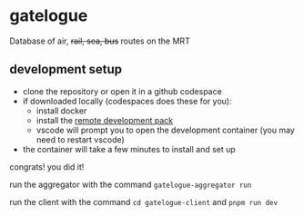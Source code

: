 # gatelogue
Database of air, ~~rail, sea, bus~~ routes on the MRT

## development setup
- clone the repository or open it in a github codespace
- if downloaded locally (codespaces does these for you):
    - install docker
    - install the [remote development pack](https://marketplace.visualstudio.com/items?itemName=ms-vscode-remote.vscode-remote-extensionpack)
    - vscode will prompt you to open the development container (you may need to restart vscode)
- the container will take a few minutes to install and set up

congrats! you did it!

run the aggregator with the command `gatelogue-aggregator run`

run the client with the command `cd gatelogue-client` and `pnpm run dev`